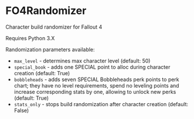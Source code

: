 # FO4Randomizer
Character build randomizer for Fallout 4

Requires Python 3.X

Randomization parameters available:
+ ```max_level``` - determines max character level (default: 50)
+ ```special_book``` - adds one SPECIAL point to alloc during character creation (default: True)
+ ```bobbleheads``` - adds seven SPECIAL Bobbleheads perk points to perk chart; they have no level requirements, spend no leveling points and increase corresponding stats by one, allowing to unlock new perks (default: True)
+ ```stats_only``` - stops build randomization after character creation (default: False)
